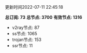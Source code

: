 更新时间2022-07-11 22:45:18

**总订阅: 73**
**总节点: 3700**
**有效节点: 1316**
- v2ray节点: 87
- ss节点: 1065
- trojan节点: 153
- ssr节点: 11
